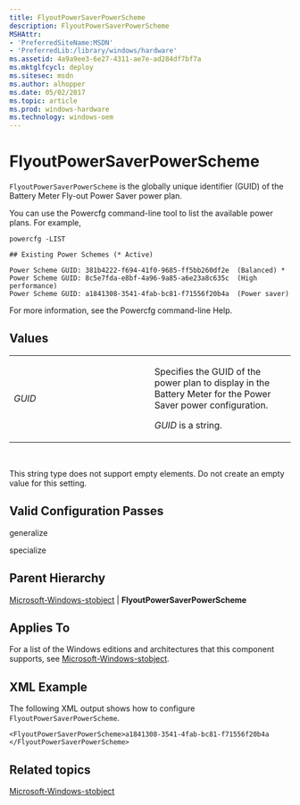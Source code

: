 ```yaml
---
title: FlyoutPowerSaverPowerScheme
description: FlyoutPowerSaverPowerScheme
MSHAttr:
- 'PreferredSiteName:MSDN'
- 'PreferredLib:/library/windows/hardware'
ms.assetid: 4a9a9ee3-6e27-4311-ae7e-ad284df7bf7a
ms.mktglfcycl: deploy
ms.sitesec: msdn
ms.author: alhopper
ms.date: 05/02/2017
ms.topic: article
ms.prod: windows-hardware
ms.technology: windows-oem
---
```


# FlyoutPowerSaverPowerScheme


`FlyoutPowerSaverPowerScheme` is the globally unique identifier (GUID) of the Battery Meter Fly-out Power Saver power plan.

You can use the Powercfg command-line tool to list the available power plans. For example,

``` syntax
powercfg -LIST

## Existing Power Schemes (* Active)

Power Scheme GUID: 381b4222-f694-41f0-9685-ff5bb260df2e  (Balanced) *
Power Scheme GUID: 8c5e7fda-e8bf-4a96-9a85-a6e23a8c635c  (High performance)
Power Scheme GUID: a1841308-3541-4fab-bc81-f71556f20b4a  (Power saver)
```

For more information, see the Powercfg command-line Help.

## Values


<table>
<colgroup>
<col width="50%" />
<col width="50%" />
</colgroup>
<tbody>
<tr class="odd">
<td><p><em>GUID</em></p></td>
<td><p>Specifies the GUID of the power plan to display in the Battery Meter for the Power Saver power configuration.</p>
<p><em>GUID</em> is a string.</p></td>
</tr>
</tbody>
</table>

 

This string type does not support empty elements. Do not create an empty value for this setting.

## Valid Configuration Passes


generalize

specialize

## Parent Hierarchy


[Microsoft-Windows-stobject](microsoft-windows-stobject.md) | **FlyoutPowerSaverPowerScheme**

## Applies To


For a list of the Windows editions and architectures that this component supports, see [Microsoft-Windows-stobject](microsoft-windows-stobject.md).

## XML Example


The following XML output shows how to configure `FlyoutPowerSaverPowerScheme`.

``` syntax
<FlyoutPowerSaverPowerScheme>a1841308-3541-4fab-bc81-f71556f20b4a </FlyoutPowerSaverPowerScheme>
```

## Related topics


[Microsoft-Windows-stobject](microsoft-windows-stobject.md)

 

 








